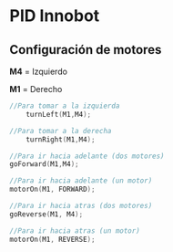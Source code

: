 # PID Innobot

## Configuración de motores
**M4** = Izquierdo

**M1** = Derecho

```c++
//Para tomar a la izquierda
    turnLeft(M1,M4);
```
```c++
//Para tomar a la derecha
    turnRight(M1,M4);
```
```c++
//Para ir hacia adelante (dos motores)
goForward(M1,M4);
```
```c++
//Para ir hacia adelante (un motor)
motorOn(M1, FORWARD);
```
```c++
//Para ir hacia atras (dos motores)
goReverse(M1, M4);
```
```c++
//Para ir hacia atras (un motor)
motorOn(M1, REVERSE);